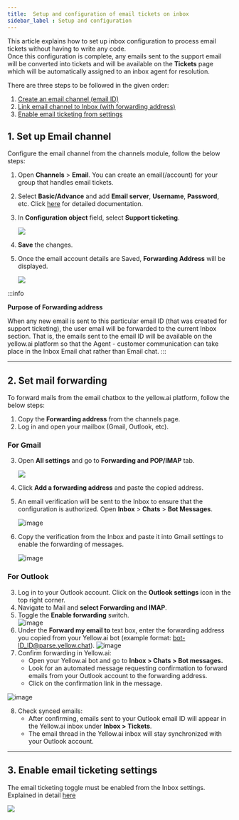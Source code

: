```yaml
---
title:  Setup and configuration of email tickets on inbox 
sidebar_label : Setup and configuration 
---
```


This article explains how to set up inbox configuration to process email tickets without having to write any code.          
Once this configuration is complete, any emails sent to the support email will be converted into tickets and will be available on the **Tickets** page which will be automatically assigned to an inbox agent for resolution.

There are three steps to be followed in the given order: 
1. [Create an email channel (email ID)](#1-set-up-email-channel)
2. [Link  email channel to Inbox (with forwarding address)](#2-set-mail-forwarding)
3. [Enable email ticketing from settings](#3-enable-email-ticketing-settings)



## <a name="1"></a>  1. Set up Email channel  


Configure the email channel from the channels module, follow the below steps:


1. Open **Channels** > **Email**. You can create an email(/account) for your group that handles email tickets. 
2. Select **Basic/Advance** and add **Email server**, **Username**, **Password**, etc.  Click [here](https://docs.yellow.ai/docs/platform_concepts/channelConfiguration/email-outbound) for detailed documentation.  
3. In **Configuration object** field, select **Support ticketing**.     
      
    ![](https://i.imgur.com/DlVVjbc.png)

4. **Save** the changes.   
5. Once the email account details are Saved, **Forwarding Address** will be displayed. 

    ![](https://i.imgur.com/dCNKHXz.png)


:::info

**Purpose of Forwarding address** 

When any new email is sent to this particular email ID (that was created for support ticketing), the user email will be forwarded to the current Inbox section. 
That is, the emails sent to the email ID will be available on the yellow.ai platform so that the Agent - customer communication can take place in the Inbox Email chat rather than Email chat. 
:::

-----

## <a name="22"></a>  2. Set mail forwarding 

To forward mails from the email chatbox to the yellow.ai platform, follow the below steps: 

1. Copy the **Forwarding address** from the channels page. 
2. Log in and open your mailbox (Gmail, Outlook, etc).

### For Gmail

3. Open **All settings** and go to **Forwarding and POP/IMAP** tab. 

    ![](https://i.imgur.com/COXCn9T.jpg)

4. Click **Add a forwarding address** and paste the copied address. 
5. An email verification will be sent to the Inbox to ensure that the configuration is authorized. Open **Inbox** > **Chats** > **Bot Messages**. 

    ![image](https://imgur.com/HkOFiI9.png)

6. Copy the verification from the Inbox and paste it into Gmail settings to enable the forwarding of messages.

    ![image](https://imgur.com/JwM08Bh.png)

### For Outlook 

3. Log in to your Outlook account. Click on the **Outlook settings** icon in the top right corner.
4. Navigate to Mail and **select Forwarding and IMAP**.
5. Toggle the **Enable forwarding** switch.  
    ![image](https://imgur.com/UWrlUyu.png)      
6. Under the **Forward my email to** text box, enter the forwarding address you copied from your Yellow.ai bot (example format: bot-ID_ID@parse.yellow.chat).
![image](https://imgur.com/QSLZnS5.png)     
7. Confirm forwarding in Yellow.ai:     
    - Open your Yellow.ai bot and go to **Inbox > Chats > Bot messages.**
    - Look for an automated message requesting confirmation to forward emails from your Outlook account to the forwarding address.
    - Click on the confirmation link in the message.

![image](https://imgur.com/tMMbZNB.png)

8. Check synced emails:
    - After confirming, emails sent to your Outlook email ID will appear in the Yellow.ai inbox under **Inbox > Tickets**.
    - The email thread in the Yellow.ai inbox will stay synchronized with your Outlook account.

------

## <a name="2"></a>  3. Enable email ticketing settings 

The email ticketing toggle must be enabled from the Inbox settings. Explained in detail [here](https://docs.yellow.ai/docs/platform_concepts/inbox/inbox-settings/workflows/emailticketing)

![](https://imgur.com/eYDAFni.png)
